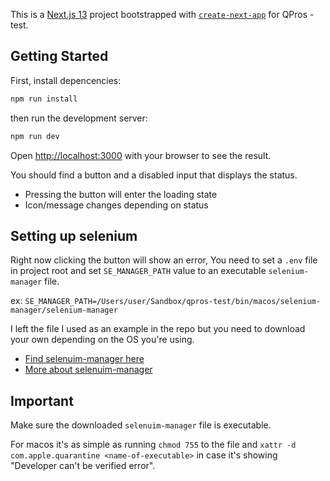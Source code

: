 This is a [Next.js 13](https://nextjs.org/) project bootstrapped with [`create-next-app`](https://github.com/vercel/next.js/tree/canary/packages/create-next-app) for QPros - test.

## Getting Started

First, install depencencies:

```bash
npm run install
```

then run the development server:

```bash
npm run dev
```

Open [http://localhost:3000](http://localhost:3000) with your browser to see the result.

You should find a button and a disabled input that displays the status.
- Pressing the button will enter the loading state
- Icon/message changes depending on status

## Setting up selenium
Right now clicking the button will show an error, You need to set a `.env` file in project root and set ```SE_MANAGER_PATH``` value to an executable `selenium-manager` file.

ex: `SE_MANAGER_PATH=/Users/user/Sandbox/qpros-test/bin/macos/selenium-manager/selenium-manager`

I left the file I used as an example in the repo but you need to download your own depending on the OS you're using.

- [Find selenuim-manager here](https://github.com/SeleniumHQ/selenium/tree/trunk/common/manager)
- [More about selenuim-manager](https://www.selenium.dev/blog/2022/introducing-selenium-manager/)

## Important
Make sure the downloaded `selenuim-manager` file is executable.

For macos it's as simple as running `chmod 755` to the file and `xattr -d com.apple.quarantine <name-of-executable>` in case it's showing "Developer can't be verified error".
